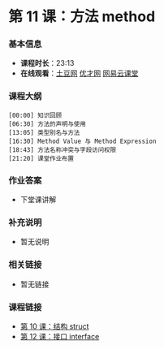 第 11 课：方法 method
==========================

### 基本信息

- **课程时长**：23:13
- **在线观看**：[土豆网](http://www.tudou.com/programs/view/cN509MrfI4s/) [优才网](http://www.ucai.cn/course/chapter/69/3259/4698) [网易云课堂](http://study.163.com/course/courseLearn.htm?courseId=306002#/learn/video?lessonId=421022&courseId=306002)

### 课程大纲

	[00:00] 知识回顾
	[06:30] 方法的声明与使用
	[13:05] 类型别名与方法
	[16:30] Method Value 与 Method Expression
	[18:43] 方法名称冲突与字段访问权限
	[21:20] 课堂作业布置
	
### 作业答案

- 下堂课讲解

### 补充说明

- 暂无说明

### 相关链接

- 暂无链接

### 课程链接

- [第 10 课：结构 struct](lecture10.md)
- [第 12 课：接口 interface](lecture12.md)